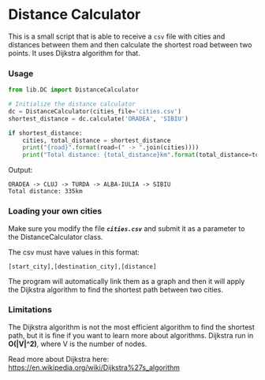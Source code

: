 # Distance Calculator #

This is a small script that is able to receive a `csv` file with cities and distances between them and then calculate the shortest road between two points.
It uses Dijkstra algorithm for that.

### Usage ###

```python
from lib.DC import DistanceCalculator

# Initialize the distance calculator
dc = DistanceCalculator(cities_file='cities.csv')
shortest_distance = dc.calculate('ORADEA', 'SIBIU')

if shortest_distance:
    cities, total_distance = shortest_distance
    print("{road}".format(road=(" -> ".join(cities))))
    print("Total distance: {total_distance}km".format(total_distance=total_distance))

```

Output:

```text
ORADEA -> CLUJ -> TURDA -> ALBA-IULIA -> SIBIU
Total distance: 335km
```

### Loading your own cities ###

Make sure you modify the file ***`cities.csv`*** and submit it as a parameter to the DistanceCalculator class.

The csv must have values in this format:

```[start_city],[destination_city],[distance]```

The program will automatically link them as a graph and then it will apply the Dijkstra algorithm to find the shortest path between two cities.

### Limitations ###

The Dijkstra algorithm is not the most efficient algorithm to find the shortest path, but it is fine if you
want to learn more about algorithms.
Dijkstra run in **O(|V|^2)**, where V is the number of nodes.

Read more about Dijkstra here: https://en.wikipedia.org/wiki/Dijkstra%27s_algorithm